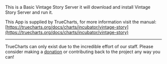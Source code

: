 This is a Basic Vintage Story Server it will download and install Vintage Story Server and run it.


This App is supplied by TrueCharts, for more information visit the manual: [https://truecharts.org/docs/charts/incubator/vintage-story](https://truecharts.org/docs/charts/incubator/vintage-story)

---

TrueCharts can only exist due to the incredible effort of our staff.
Please consider making a [donation](https://truecharts.org/docs/about/sponsor) or contributing back to the project any way you can!

